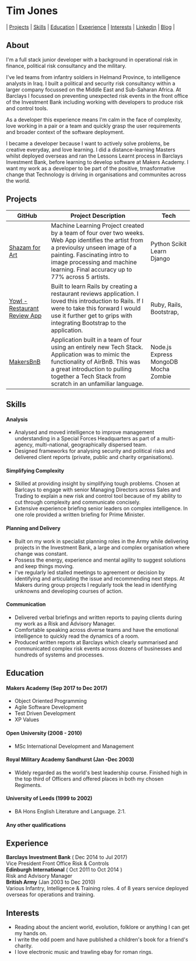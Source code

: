 # Tim Jones

| [Projects](Projects) | [Skills](Skills) | [Education](Education) | [Experience](Experience) | [Interests](Interests) | [Linkedin](www.linkedin.com/in/timjones10) | [Blog](https://medium.com/@tim_m_j) |

## About

I'm a full stack junior developer with a background in operational risk in finance, political risk consultancy and the military.

I've led teams from infantry soldiers in Helmand Province, to intelligence analysts in Iraq. I built a political and security risk consultancy within a larger company focussed on the Middle East and Sub-Saharan Africa. At Barclays I focussed on preventing unexpected risk events in the front office of the Investment Bank including working with developers to produce risk and control tools. 

As a developer this experience means I'm calm in the face of complexity, love working in a pair or a team and quickly grasp the user requirements and broader context of the software deployment.

I became a developer because I want to actively solve problems, be creative everyday, and love learning. I did a distance-learning Masters whilst deployed overseas and ran the Lessons Learnt process in Barclays Investment Bank, before learning to develop software at Makers Academy. I want my work as a developer to be part of the positive, trnasformative change that Technology is driving in organisations and communites across the world.

## Projects

| GitHub  | Project Description | Tech |
|-------------|---------------------|------|
|      [Shazam for Art](https://github.com/timjones10/shazam_for_art)  |           Machine Learning Project created by a team of four over two weeks. Web App identifies the artist from a previoulsy unseen image of a painting. Fascinating intro to image processing and machine learning. Final accuracy up to 77% across 5 artists.           |   Python   Scikit Learn Django
|[Yowl - Restaurant Review App](https://github.com/timjones10/Yowl)|Built to learn Rails by creating a restaurant reviews application. I loved this introduction to Rails. If I were to take this forward I would use it further get to grips with integrating Bootstrap to the application.              | Ruby, Rails, Bootstrap,                     |      |
|[MakersBnB](https://github.com/timjones10/makersbnb-1)|Application built in a team of four using an entirely new Tech Stack. Application was to mimic the functionality of AirBnB. This was a great introduction to pulling together a Tech Stack from scratch in an unfamiliar language.|Node.js Express MongoDB Mocha Zombie|

## Skills

#### Analysis

* Analysed and moved intelligence to improve management understanding in a Special Forces Headquarters as part of a multi-agency, multi-national, geographically dispersed team. 
* Designed frameworks for analysing security and political risks and delivered client reports (private, public and charity organisations).

#### Simplifying Complexity

* Skilled at providing insight by simplifying tough problems. Chosen at Barlcays to engage with senior Managing Directors across Sales and Trading to explain a new risk and control tool because of my ability to cut through complexity and communicate concisely.
* Extensive experience briefing senior leaders on complex intelligence. In one role provided a written briefing for Prime Minister.

#### Planning and Delivery

* Built on my work in specialist planning roles in the Army while delivering projects in the Investment Bank, a large and complex organisation where change was constant. 
* Possess the energy, experience and mental agility to suggest solutions and keep things moving. 
* I've regularly led stalled meetings to agreement or decision by identifying and articulating the issue and recommending next steps. At Makers during group projects I regularly took the lead in identifying unknowns and developing courses of action.


#### Communication

* Delivered verbal briefings and written reports to paying clients during my work as a Risk and Advisory Manager. 
* Comfortable speaking across diverse teams and have the emotional intelligence to quickly read the dynamics of a room.
* Produced written reports at Barclays which clearly summarised and communicated complex risk events across dozens of businesses and hundreds of systems and processes.

## Education

#### Makers Academy (Sep 2017 to Dec 2017)

- Object Oriented Programming
- Agile Software Development
- Test Driven Development
- XP Values

#### Open University (2008 - 2010)

- MSc International Development and Management

#### Royal Military Academy Sandhurst (Jan -Dec 2003)

- Widely regarded as the world's best leadership course. Finished high in the top third of Officers and offered places in both my chosen Regiments.

#### University of Leeds (1999 to 2002)

- BA Hons English Literature and Language. 2:1.

#### Any other qualifications

## Experience

**Barclays Investment Bank** ( Dec 2014 to Jul 2017)    
Vice President Front Office Risk & Controls   
**Edinburgh International** ( Oct 2011 to Oct 2014 )    
Risk and Advisory Manager  
**British Army** (Jan 2003 to Dec 2010)    
Various Infantry, Intelligence & Training roles. 4 of 8 years service deployed overseas for operations and training.

## Interests
* Reading about the ancient world, evolution, folklore or anything I can get my hands on.
* I write the odd poem and have published a children's book for a friend's charity.
* I love electronic music and trawling ebay for roman rings.

